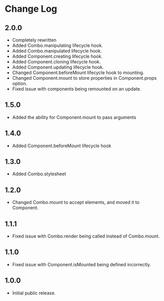 # Change Log

## 2.0.0

* Completely rewritten
* Added Combo.manipulating lifecycle hook.
* Added Combo.manipulated lifecycle hook.
* Added Component.creating lifecycle hook.
* Added Component.cloning lifecycle hook.
* Added Component.updating lifecycle hook.
* Changed Component.beforeMount lifecycle hook to mounting.
* Changed Component.mount to store properties in Component.props option.
* Fixed issue with components being remounted on an update.

## 1.5.0

* Added the ability for Component.mount to pass arguments

## 1.4.0

* Added Component.beforeMount lifecycle hook

## 1.3.0

* Added Combo.stylesheet

## 1.2.0

* Changed Combo.mount to accept elements, and moved it to Component.

## 1.1.1

* Fixed issue with Combo.render being called instead of Combo.mount.

## 1.1.0

* Fixed issue with Component.isMounted being defined incorrectly.

## 1.0.0

* Initial public release.

